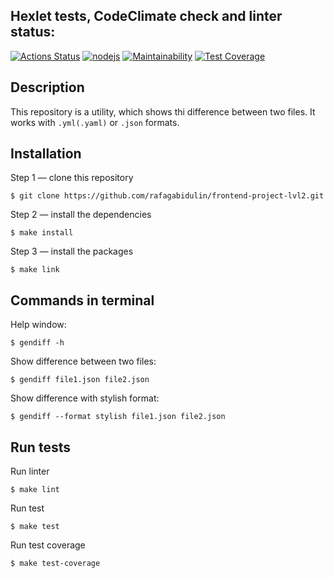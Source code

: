 ## Hexlet tests, CodeClimate check and linter status:
[![Actions Status](https://github.com/rafagabidulin/frontend-project-lvl2/workflows/hexlet-check/badge.svg)](https://github.com/rafagabidulin/frontend-project-lvl2/actions)
[![nodejs](https://github.com/rafagabidulin/frontend-project-lvl2/actions/workflows/nodejs.yml/badge.svg)](https://github.com/rafagabidulin/frontend-project-lvl2/actions/workflows/nodejs.yml)
[![Maintainability](https://api.codeclimate.com/v1/badges/43b008f9380d53c5052d/maintainability)](https://codeclimate.com/github/rafagabidulin/frontend-project-lvl2/maintainability)
[![Test Coverage](https://api.codeclimate.com/v1/badges/43b008f9380d53c5052d/test_coverage)](https://codeclimate.com/github/rafagabidulin/frontend-project-lvl2/test_coverage)

## Description
This repository is a utility, which shows thi difference between two files. It works with `.yml(.yaml)` or `.json` formats.

## Installation
Step 1 — clone this repository
```
$ git clone https://github.com/rafagabidulin/frontend-project-lvl2.git
```

Step 2 — install the dependencies
```
$ make install
```

Step 3 — install the packages
```
$ make link
```

## Commands in terminal
Help window:
```
$ gendiff -h
```

Show difference between two files:
```
$ gendiff file1.json file2.json
```

Show difference with stylish format:
```
$ gendiff --format stylish file1.json file2.json
```

## Run tests
Run linter
```
$ make lint
```

Run test
```
$ make test
```

Run test coverage
```
$ make test-coverage
```

